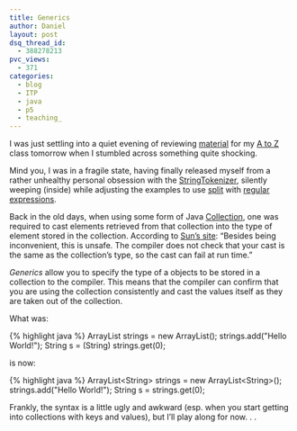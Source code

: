 ```yaml
---
title: Generics
author: Daniel
layout: post
dsq_thread_id:
  - 388278213
pvc_views:
  - 371
categories:
  - blog
  - ITP
  - java
  - p5
  - teaching_
---
```

<p>I was just settling into a quiet evening of reviewing <a href="http://www.shiffman.net/teaching/a2z/concordance/">material</a> for my <a href="http://www.shiffman.net/teaching/a2z/">A to Z</a> class tomorrow when I stumbled across something quite shocking.  </p>
<p>Mind you, I was in a fragile state, having finally released myself from a rather unhealthy personal obsession with the <a href="http://java.sun.com/j2se/1.5.0/docs/api/java/util/StringTokenizer.html">StringTokenizer</a>, silently weeping (inside) while adjusting the examples to use <a href="http://java.sun.com/j2se/1.5.0/docs/api/java/lang/String.html#split(java.lang.String)">split</a> with <a href="http://regex.info/">regular expressions</a>.</p>
<p>Back in the old days, when using some form of Java <a href="http://java.sun.com/j2se/1.5.0/docs/api/java/util/Collection.html">Collection</a>, one was required to cast elements retrieved from that collection into the type of element stored in the collection.  According to <a href="http://java.sun.com/j2se/1.5.0/docs/guide/language/generics.html">Sun&#8217;s site</a>: &#8220;Besides being inconvenient, this is unsafe. The compiler does not check that your cast is the same as the collection&#8217;s type, so the cast can fail at run time.&#8221;</p>
<p><i>Generics</i> allow you to specify the type of a objects to be stored in a collection to the compiler.  This means that the compiler can confirm that you are using the collection consistently and cast the values itself as they are taken out of the collection.</p>
<p>What was:</p>
{% highlight java %}
ArrayList strings = new ArrayList();
strings.add("Hello World!");
String s = (String) strings.get(0);
</pre>
<p>is now:</p>
{% highlight java %}
ArrayList&lt;String&gt; strings = new ArrayList&lt;String&gt;();
strings.add("Hello World!");
String s = strings.get(0);
</pre>
<p>Frankly, the syntax is a little ugly and awkward (esp. when you start getting into collections with keys and values), but I&#8217;ll play along for now. . .  </p>
